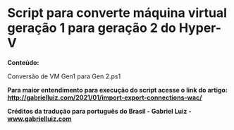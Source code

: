 # Script para converte máquina virtual geração 1 para geração 2 do Hyper-V

**Conteúdo:**

Conversão de VM Gen1 para Gen 2.ps1

**Para maior entendimento para execução do script acesse o link do artigo: http://gabrielluiz.com/2021/01/import-export-connections-wac/**

**Créditos da tradução para português do Brasil - Gabriel Luiz - www.gabrielluiz.com**
